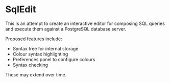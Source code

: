# SqlEdit

This is an attempt to create an interactive editor for composing SQL queries and execute them against a PostgreSQL database server.

Proposed features include:

- Syntax tree for internal storage
- Colour syntax highlighting
- Preferences panel to configure colours
- Syntax checking

These may extend over time.
